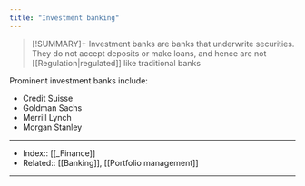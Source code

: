 ```yaml
---
title: "Investment banking" 
---
```

> [!SUMMARY]+
> Investment banks are banks that underwrite securities. They do not accept deposits or make loans, and hence are not [[Regulation|regulated]] like traditional banks

Prominent investment banks include:
- Credit Suisse
- Goldman Sachs
- Merrill Lynch
- Morgan Stanley

---
- Index:: [[_Finance]] 
- Related:: [[Banking]], [[Portfolio management]]
---